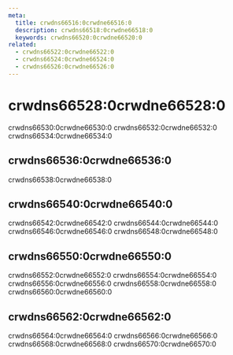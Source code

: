 ```yaml
---
meta:
  title: crwdns66516:0crwdne66516:0
  description: crwdns66518:0crwdne66518:0
  keywords: crwdns66520:0crwdne66520:0
related:
  - crwdns66522:0crwdne66522:0
  - crwdns66524:0crwdne66524:0
  - crwdns66526:0crwdne66526:0
---
```


# crwdns66528:0crwdne66528:0

crwdns66530:0crwdne66530:0 crwdns66532:0crwdne66532:0 crwdns66534:0crwdne66534:0

<vuetify-comparison />

## crwdns66536:0crwdne66536:0

crwdns66538:0crwdne66538:0

## crwdns66540:0crwdne66540:0

crwdns66542:0crwdne66542:0 crwdns66544:0crwdne66544:0 crwdns66546:0crwdne66546:0 crwdns66548:0crwdne66548:0

## crwdns66550:0crwdne66550:0

crwdns66552:0crwdne66552:0 crwdns66554:0crwdne66554:0 crwdns66556:0crwdne66556:0 crwdns66558:0crwdne66558:0 crwdns66560:0crwdne66560:0

## crwdns66562:0crwdne66562:0

crwdns66564:0crwdne66564:0 crwdns66566:0crwdne66566:0 crwdns66568:0crwdne66568:0 crwdns66570:0crwdne66570:0

<backmatter />
